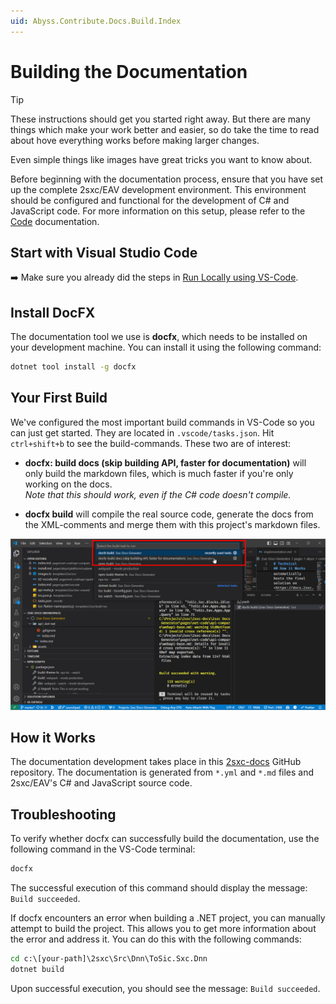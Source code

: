 ```yaml
---
uid: Abyss.Contribute.Docs.Build.Index
---
```


# Building the Documentation

> [!TIP]
> These instructions should get you started right away.
> But there are many things which make your work better and easier,
> so do take the time to read about hove everything works
> before making larger changes.
>
> Even simple things like images have great tricks you want to know about.


Before beginning with the documentation process,
ensure that you have set up the complete 2sxc/EAV development environment.
This environment should be configured and functional for the development of C# and JavaScript code.
For more information on this setup, please refer to the [Code](xref:Abyss.Contribute.Code) documentation.

## Start with Visual Studio Code

➡️ Make sure you already did the steps in [Run Locally using VS-Code](xref:Abyss.Contribute.Docs.Setup.Index).

## Install DocFX

The documentation tool we use is **docfx**, which needs to be installed on your development machine. You can install it using the following command:

```cmd
dotnet tool install -g docfx
```

## Your First Build

We've configured the most important build commands in VS-Code so you can just get started.
They are located in `.vscode/tasks.json`.
Hit `ctrl+shift+b` to see the build-commands.
These two are of interest:

* **docfx: build docs (skip building API, faster for documentation)** will only build the markdown files, which is much faster if you're only working on the docs.  
  _Note that this should work, even if the C# code doesn't compile._

* **docfx build** will compile the real source code, generate the docs from the XML-comments and merge them with this project's markdown files.


<div gallery="vs-code">
  <img src="./assets/build-in-vs-code.jpg" class="full-width">
</div>


## How it Works

The documentation development takes place in this [2sxc-docs](https://github.com/2sic/2sxc-docs) GitHub repository.
The documentation is generated from `*.yml` and `*.md` files and 2sxc/EAV's C# and JavaScript source code.

## Troubleshooting

To verify whether docfx can successfully build the documentation, use the following command in the VS-Code terminal:

```cmd
docfx
```

The successful execution of this command should display the message: `Build succeeded`.

If docfx encounters an error when building a .NET project, you can manually attempt to build the project. This allows you to get more information about the error and address it. You can do this with the following commands:

```cmd
cd c:\[your-path]\2sxc\Src\Dnn\ToSic.Sxc.Dnn
dotnet build
```

Upon successful execution, you should see the message: `Build succeeded`.


